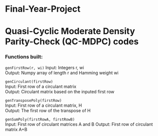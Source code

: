 # Final-Year-Project
# Quasi-Cyclic Moderate Density Parity-Check (QC-MDPC) codes

### Functions built:

```genFirstRow(r, wi)```
Input: Integers r, wi  
Output: Numpy array of length r and Hamming weight wi

```genCirculant(firstRow)```  
Input: First row of a circulant matrix  
Output: Circulant matrix based on the inputed first row

```genTransposePoly(firstRow)```  
Input: First row of a circulant matrix, H  
Output: The first row of the transpose of H

```genSumPoly(firstRowA, firstRowB)```  
Input: First row of circulant matrices A and B
Output: First row of circulant matrix A+B

